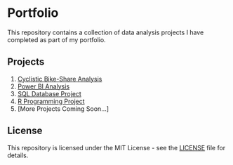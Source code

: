 # Portfolio

This repository contains a collection of data analysis projects I have completed as part of my portfolio.

## Projects

1. [Cyclistic Bike-Share Analysis](Project1-Cyclistic-Bike-Share-Analysis)
2. [Power BI Analysis](Project2-PowerBI-Analysis)
3. [SQL Database Project](Project3-SQL-Database-Project)
4. [R Programming Project](Project4-R-Programming-Project)
5. [More Projects Coming Soon...]

## License

This repository is licensed under the MIT License - see the [LICENSE](LICENSE) file for details.


